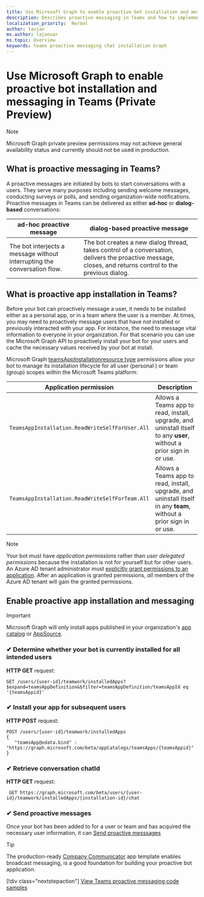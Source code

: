 ```yaml
---
title: Use Microsoft Graph to enable proactive bot installation and messaging in Teams
description: Describes proactive messaging in Teams and how to implement.
localization_priority:  Normal
author: laujan
ms.author: lajanuar
ms.topic: Overview
keywords: teams proactive messaging chat installation Graph
---
```

# Use Microsoft Graph to enable proactive bot installation and messaging in Teams (Private Preview)

>[!NOTE]
> Microsoft Graph private preview permissions may not achieve general availability status and currently should not be used in production.

## What is proactive messaging in Teams?

A proactive messages are initiated by bots to start conversations with a users. They serve many purposes including sending welcome messages, conducting surveys or polls, and sending organization-wide notifications.  Proactive messages in Teams can be delivered as either **ad-hoc** or **dialog-based** conversations:

|ad-hoc proactive message|dialog-based proactive message|
|-----------------------------|------------------------------------|
|The bot interjects a message without interrupting the conversation flow. | The bot creates a new dialog thread, takes control of a conversation, delivers the proactive message, closes, and returns control to the previous dialog.|

## What is proactive app installation in Teams?

Before your bot can proactively message a user, it needs to be installed either as a personal app, or in a team where the user is a member. At times,  you may need to proactively message users that have _not_ installed or previously interacted with your app. For instance, the need to message vital information to everyone in your organization. For that scenario you can use the Microsoft Graph API to proactively install your bot for your users and cache the necessary values received by your bot at install.

Microsoft Graph [teamsAppInstallationresource type](/graph/api/resources/teamsappinstallation?view=graph-rest-1.0) permissions allow your bot to manage its installation lifecycle for all user (personal ) or team (group) scopes within the Microsoft Teams platform:

|Application permission | Description|
|------------------|---------------------|
|`TeamsAppInstallation.ReadWriteSelfForUser.All`|Allows a Teams app to read, install, upgrade, and uninstall itself to any **user**, without a prior sign in or use.|
|`TeamsAppInstallation.ReadWriteSelfForTeam.All`|Allows a Teams app to read, install, upgrade, and uninstall itself in any **team**, without a prior sign in or use.|

>[!NOTE]
> Your bot must have _application permissions_ rather than _user delegated permissions_ because the installation is not for yourself but for other users.  An Azure AD tenant administrator must [explicitly grant permissions to an application](/graph/security-authorization#grant-permissions-to-an-application). After an application is granted permissions, _all_ members of the Azure AD tenant will gain the granted permissions.

## Enable proactive app installation and messaging

 > [!IMPORTANT]
> Microsoft Graph will only install apps published in your organization's [app catalog](../../concepts/deploy-and-publish/overview#publish-to-your-organizations-app-catalog) or [AppSource](https://appsource.microsoft.com/).

### ✔ Determine whether your bot is currently installed for all intended users

**HTTP GET** request:

```http
GET /users/{user-id}/teamwork/installedApps?$expand=teamsAppDefinition&$filter=teamsAppDefinition/teamsAppId eq '{teamsAppid}'
```

### ✔ Install your app for subsequent users

**HTTP POST** request:

```http
POST /users/{user-id}/teamwork/installedApps
{
   "teamsApp@odata.bind" : "https://graph.microsoft.com/beta/appCatalogs/teamsApps/{teamsAppid}"
}
```

### ✔ Retrieve conversation **chatId**

**HTTP GET** request:

```http
 GET https://graph.microsoft.com/beta/users/{user-id}/teamwork/installedApps/{installation-id}/chat
```

### ✔ Send proactive messages

Once your bot has been added to for a user or team and has acquired the necessary user  information, it can [Send proactive messsages](/azure/bot-service/bot-builder-howto-proactive-message?view=azure-bot-service-4.0&tabs=csharp)
>[!TIP]
> The production-ready [Company Communicator](../..//samples/app-templates#company-communicator) app template enables broadcast messaging, is a good foundation for building your proactive bot application.
>>
> [!div class="nextstepaction"]
> [View Teams proactive messaging code samples](/samples/officedev/msteams-samples-proactive-messaging/msteams-samples-proactive-messaging/)